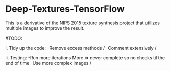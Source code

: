 # Deep-Textures-TensorFlow
This is a derivative of the NIPS 2015 texture synthesis project that utilizes multiple images to improve the result.

#TODO:

i.  Tidy up the code:
      -Remove excess methods         \/
      -Comment extensively           \/

ii. Testing:
      -Run more iterations           More => never complete so no checks til the end of time
      -Use more complex images       \/



